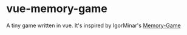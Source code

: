 # vue-memory-game
A tiny game written in vue. It's inspired by IgorMinar's [Memory-Game](https://github.com/IgorMinar/Memory-Game)
